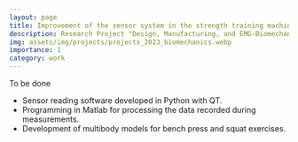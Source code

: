 ```yaml
---
layout: page
title: Improvement of the sensor system in the strength training machine
description: Research Project "Design, Manufacturing, and EMG-Biomechanical Assessment of a Constant Force Mechanism" - 2023
img: assets/img/projects/projects_2023_biomechanics.webp
importance: 1
category: work
---
```


To be done

- Sensor reading software developed in Python with QT.
- Programming in Matlab for processing the data recorded during measurements.
- Development of multibody models for bench press and squat exercises.